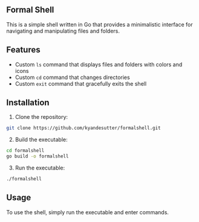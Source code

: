 ## Formal Shell

This is a simple shell written in Go that provides a minimalistic interface for navigating and manipulating files and folders.

## Features

- Custom `ls` command that displays files and folders with colors and icons
- Custom `cd` command that changes directories
- Custom `exit` command that gracefully exits the shell

## Installation

1. Clone the repository:

```bash
git clone https://github.com/kyandesutter/formalshell.git
```

2. Build the executable:

```bash
cd formalshell
go build -o formalshell
```

3. Run the executable:

```bash
./formalshell
```

## Usage

To use the shell, simply run the executable and enter commands.
